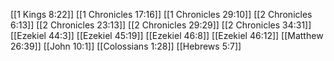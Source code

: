 [[1 Kings 8:22]]
[[1 Chronicles 17:16]]
[[1 Chronicles 29:10]]
[[2 Chronicles 6:13]]
[[2 Chronicles 23:13]]
[[2 Chronicles 29:29]]
[[2 Chronicles 34:31]]
[[Ezekiel 44:3]]
[[Ezekiel 45:19]]
[[Ezekiel 46:8]]
[[Ezekiel 46:12]]
[[Matthew 26:39]]
[[John 10:1]]
[[Colossians 1:28]]
[[Hebrews 5:7]]
